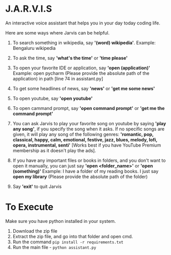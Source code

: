 # J.A.R.V.I.S

An interactive voice assistant that helps you in your day today coding life. 

Here are some ways where Jarvis can be helpful.

1. To search something in wikipedia, say **'(word) wikipedia'**.
  Example: Bengaluru wikipedia

2. To ask the time, say **'what's the time'** or **'time please'**

3. To open your favorite IDE or application, say **'open (application)'**
  Example: open pycharm
  (Please provide the absolute path of the application) in path [line 74 in assistant.py]

4. To get some headlines of news, say **'news'** or **'get me some news'**
 
5. To open youtube, say **'open youtube'**
  
6. To open cammand prompt, say **'open command prompt'** or **'get me the command prompt'**

7. You can ask Jarvis to play your favorite song on youtube by saying **'play any song'**, if you specify the song when it asks. If no specific 
  songs are given, it will play any song of the following genres: 
  **'romantic, pop, classical, happy, calm, emotional, festive, jazz, blues, melody, lofi, opera, instrumental, senti'**
  [Works best if you have YouTube Premium membership as it doesn't play the ads].
 
8. If you have any important files or books in folders, and you don't want to open it manually, you can just say **'open <folder_name>'**
  or **'open (something)'**
  Example: I have a folder of my reading books. I just say **open my library**
  (Please provide the absolute path of the folder)
  
9. Say **'exit'** to quit Jarvis

# To Execute
Make sure you have python installed in your system.

1. Download the zip file
2. Extract the zip file, and go into that folder and open cmd.
3. Run the command ``pip install -r requirements.txt``
4. Run the main file - ``python assistant.py``
